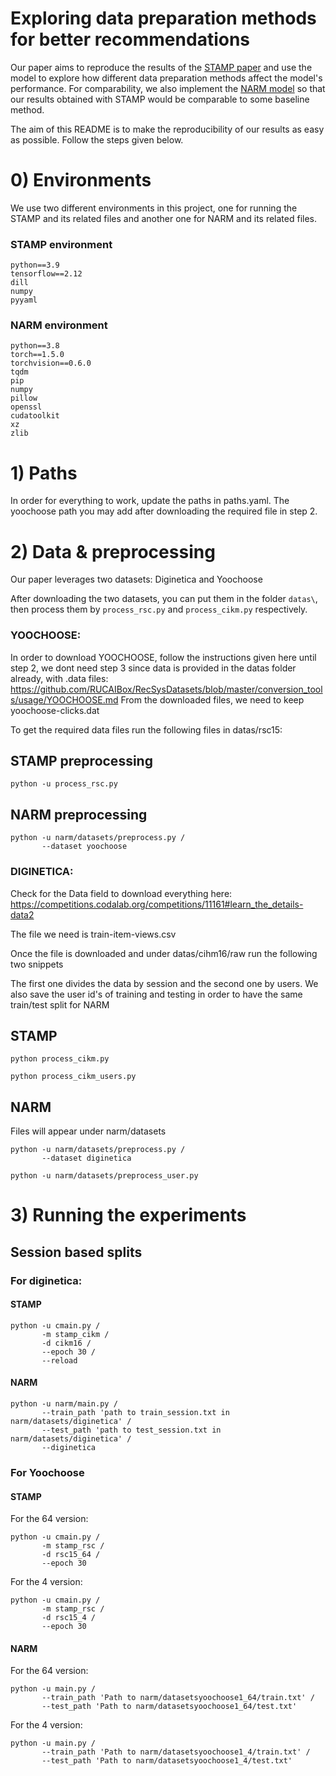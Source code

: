 # Exploring data preparation methods for better recommendations

Our paper aims to reproduce the results of the [STAMP paper](https://dl.acm.org/doi/abs/10.1145/3219819.3219950) and use the model to explore how different data preparation methods affect the model's performance. For comparability, we also implement the [NARM model](https://arxiv.org/abs/1711.04725) so that our results obtained with STAMP would be comparable to some baseline method. 

The aim of this README is to make the reproducibility of our results as easy as possible. Follow the steps given below.

# 0) Environments
We use two different environments in this project, one for running the STAMP and its related files and another one for NARM and its related files.

### STAMP environment
```
python==3.9
tensorflow==2.12
dill
numpy
pyyaml
```

### NARM environment
```
python==3.8
torch==1.5.0
torchvision==0.6.0
tqdm
pip
numpy
pillow
openssl
cudatoolkit
xz
zlib
```

# 1) Paths
In order for everything to work, update the paths in paths.yaml. The yoochoose path you may add after downloading the required file in step 2.


# 2) Data & preprocessing
Our paper leverages two datasets: Diginetica and Yoochoose

After downloading the two datasets, you can put them in the folder `datas\`, then process them by `process_rsc.py` and  `process_cikm.py` respectively.

### YOOCHOOSE: 
In order to download YOOCHOOSE, follow the instructions given here until step 2, we dont need step 3 since data is provided in the datas folder already, with .data files:
https://github.com/RUCAIBox/RecSysDatasets/blob/master/conversion_tools/usage/YOOCHOOSE.md
From the downloaded files, we need to keep yoochoose-clicks.dat

To get the required data files run the following files in datas/rsc15:

## STAMP preprocessing

```
python -u process_rsc.py
``` 

## NARM preprocessing

```
python -u narm/datasets/preprocess.py /
       --dataset yoochoose
```


### DIGINETICA:

Check for the Data field to download everything here: https://competitions.codalab.org/competitions/11161#learn_the_details-data2

The file we need is train-item-views.csv

Once the file is downloaded and under datas/cihm16/raw
run the following two snippets

The first one divides the data by session and the second one by users. We also save the user id's of training and testing in order to have the same train/test split for NARM

## STAMP
```
python process_cikm.py
```
```
python process_cikm_users.py
```

## NARM
Files will appear under narm/datasets

```
python -u narm/datasets/preprocess.py /
       --dataset diginetica
```

```
python -u narm/datasets/preprocess_user.py
```

# 3) Running the experiments

## Session based splits

### For diginetica:

#### STAMP
```
python -u cmain.py / 
       -m stamp_cikm /
       -d cikm16 / 
       --epoch 30 /
       --reload
```

#### NARM
```
python -u narm/main.py / 
       --train_path 'path to train_session.txt in narm/datasets/diginetica' / 
       --test_path 'path to test_session.txt in narm/datasets/diginetica' /
       --diginetica
```

### For Yoochoose

#### STAMP
For the 64 version:
```
python -u cmain.py /
       -m stamp_rsc / 
       -d rsc15_64 /
       --epoch 30
```

For the 4 version:
```
python -u cmain.py /
       -m stamp_rsc / 
       -d rsc15_4 /
       --epoch 30
```

#### NARM
For the 64 version:
```
python -u main.py / 
       --train_path 'Path to narm/datasetsyoochoose1_64/train.txt' / 
       --test_path 'Path to narm/datasetsyoochoose1_64/test.txt'
```

For the 4 version:
```
python -u main.py / 
       --train_path 'Path to narm/datasetsyoochoose1_4/train.txt' / 
       --test_path 'Path to narm/datasetsyoochoose1_4/test.txt'
```